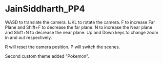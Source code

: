 # JainSiddharth_PP4
WASD to translate the camera.
IJKL to rotate the camera. 
F to increase Far Plane and Shift+F to decrease the far plane.
N to increase the Near plane and Shift+N to decrease the near plane. 
Up and Down keys to change zoom in and out respectively.

R will reset the camera position.
P will switch the scenes. 

Second custom theme added "Pokemon".